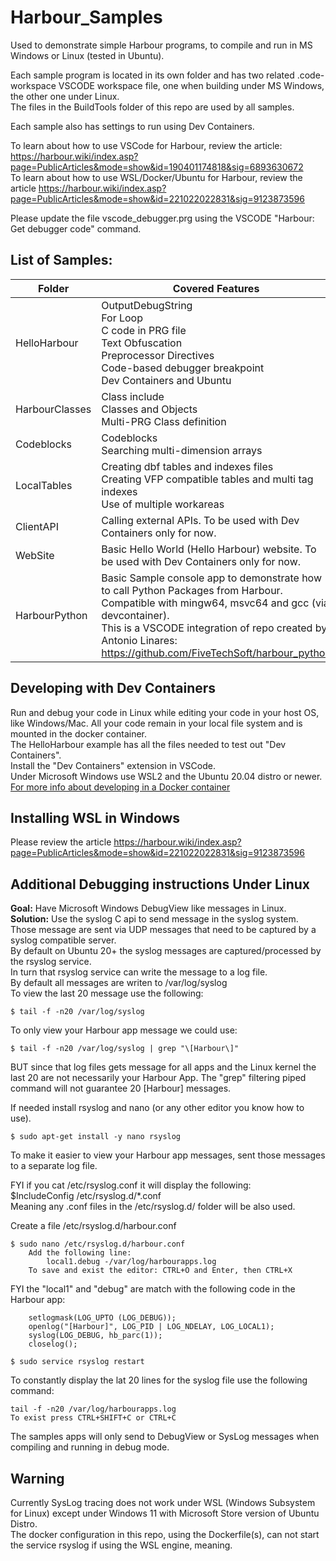 # Harbour_Samples
Used to demonstrate simple Harbour programs, to compile and run in MS Windows or Linux (tested in Ubuntu).

Each sample program is located in its own folder and has two related .code-workspace VSCODE workspace file, one when building under MS Windows, the other one under Linux.   
The files in the BuildTools folder of this repo are used by all samples.   

Each sample also has settings to run using Dev Containers.

To learn about how to use VSCode for Harbour, review the article: https://harbour.wiki/index.asp?page=PublicArticles&mode=show&id=190401174818&sig=6893630672   
To learn about how to use WSL/Docker/Ubuntu for Harbour, review the article https://harbour.wiki/index.asp?page=PublicArticles&mode=show&id=221022022831&sig=9123873596

Please update the file vscode_debugger.prg using the VSCODE "Harbour: Get debugger code" command.   

## List of Samples:
Folder | Covered Features
------------ | -------------
HelloHarbour | OutputDebugString<br>For Loop<br>C code in PRG file<br>Text Obfuscation<br>Preprocessor Directives<br>Code-based debugger breakpoint<br>Dev Containers and Ubuntu
HarbourClasses | Class include<br>Classes and Objects<br>Multi-PRG Class definition
Codeblocks | Codeblocks<br>Searching multi-dimension arrays
LocalTables | Creating dbf tables and indexes files<br>Creating VFP compatible tables and multi tag indexes<br>Use of multiple workareas
ClientAPI | Calling external APIs. To be used with Dev Containers only for now.
WebSite | Basic Hello World (Hello Harbour) website. To be used with Dev Containers only for now.
HarbourPython | Basic Sample console app to demonstrate how to call Python Packages from Harbour. <br>Compatible with mingw64, msvc64 and gcc (via devcontainer).<br>This is a VSCODE integration of repo created by Antonio Linares: https://github.com/FiveTechSoft/harbour_python

## Developing with Dev Containers
Run and debug your code in Linux while editing your code in your host OS, like Windows/Mac. All your code remain in your local file system and is mounted in the docker container.   
The HelloHarbour example has all the files needed to test out "Dev Containers".   
Install the "Dev Containers" extension in VSCode.   
Under Microsoft Windows use WSL2 and the Ubuntu 20.04 distro or newer.   
[For more info about developing in a Docker container](https://code.visualstudio.com/docs/remote/remote-overview)   

## Installing WSL in Windows
Please review the article https://harbour.wiki/index.asp?page=PublicArticles&mode=show&id=221022022831&sig=9123873596   

## Additional Debugging instructions Under Linux

**Goal:** Have Microsoft Windows DebugView like messages in Linux.   
**Solution:** Use the syslog C api to send message in the syslog system. Those message are sent via UDP messages that need to be captured by a syslog compatible server.   
By default on Ubuntu 20+ the syslog messages are captured/processed by the rsyslog service.   
In turn that rsyslog service can write the message to a log file.   
By default all messages are writen to /var/log/syslog   
To view the last 20 message use the following:   
```
$ tail -f -n20 /var/log/syslog   
```
To only view your Harbour app message we could use:   
```
$ tail -f -n20 /var/log/syslog | grep "\[Harbour\]"   
```
BUT since that log files gets message for all apps and the Linux kernel the last 20 are not necessarily your Harbour App. The "grep" filtering piped command will not guarantee 20 [Harbour] messages.   

If needed install rsyslog and nano (or any other editor you know how to use).   
```
$ sudo apt-get install -y nano rsyslog   
```

To make it easier to view your Harbour app messages, sent those messages to a separate log file.   

FYI if you cat /etc/rsyslog.conf it will display the following:   
    $IncludeConfig /etc/rsyslog.d/*.conf   
Meaning any .conf files in the /etc/rsyslog.d/ folder will be also used.   

Create a file /etc/rsyslog.d/harbour.conf   
```
$ sudo nano /etc/rsyslog.d/harbour.conf   
    Add the following line:   
        local1.debug -/var/log/harbourapps.log   
    To save and exist the editor: CTRL+O and Enter, then CTRL+X   
```

FYI the "local1" and "debug" are match with the following code in the Harbour app:   
```
    setlogmask(LOG_UPTO (LOG_DEBUG));   
    openlog("[Harbour]", LOG_PID | LOG_NDELAY, LOG_LOCAL1);   
    syslog(LOG_DEBUG, hb_parc(1));   
    closelog();   
```

```
$ sudo service rsyslog restart   
```

To constantly display the lat 20 lines for the syslog file use the following command:   
```
tail -f -n20 /var/log/harbourapps.log   
To exist press CTRL+SHIFT+C or CTRL+C   
```
The samples apps will only send to DebugView or SysLog messages when compiling and running in debug mode.   

## Warning
Currently SysLog tracing does not work under WSL (Windows Subsystem for Linux) except under Windows 11 with Microsoft Store version of Ubuntu Distro.   
The docker configuration in this repo, using the Dockerfile(s), can not start the service rsyslog if using the WSL engine, meaning.   